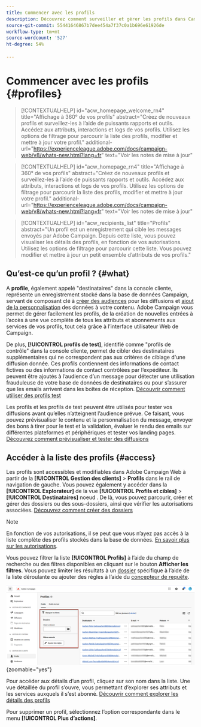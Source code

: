 ```yaml
---
title: Commencer avec les profils
description: Découvrez comment surveiller et gérer les profils dans Campaign Web.
source-git-commit: 55441646867b7dee454a7f37c0a1b696e61926de
workflow-type: tm+mt
source-wordcount: '527'
ht-degree: 54%

---
```


# Commencer avec les profils {#profiles}

>[!CONTEXTUALHELP]
>id="acw_homepage_welcome_rn4"
>title="Affichage à 360° de vos profils"
>abstract="Créez de nouveaux profils et surveillez-les à l’aide de puissants rapports et outils. Accédez aux attributs, interactions et logs de vos profils. Utilisez les options de filtrage pour parcourir la liste des profils, modifier et mettre à jour votre profil."
>additional-url="https://experienceleague.adobe.com/docs/campaign-web/v8/whats-new.html?lang=fr" text="Voir les notes de mise à jour"

<!--TO REMOVE BELOW-->
>[!CONTEXTUALHELP]
>id="acw_homepage_rn4"
>title="Affichage à 360° de vos profils"
>abstract="Créez de nouveaux profils et surveillez-les à l’aide de puissants rapports et outils. Accédez aux attributs, interactions et logs de vos profils. Utilisez les options de filtrage pour parcourir la liste des profils, modifier et mettre à jour votre profil."
>additional-url="https://experienceleague.adobe.com/docs/campaign-web/v8/whats-new.html?lang=fr" text="Voir les notes de mise à jour"

<!--TO REMOVE ABOVE-->

>[!CONTEXTUALHELP]
>id="acw_recipients_list"
>title="Profils"
>abstract="Un profil est un enregistrement qui cible les messages envoyés par Adobe Campaign. Depuis cette liste, vous pouvez visualiser les détails des profils, en fonction de vos autorisations. Utilisez les options de filtrage pour parcourir cette liste. Vous pouvez modifier et mettre à jour un petit ensemble d’attributs de vos profils."

## Qu’est-ce qu’un profil ? {#what}

A **profile**, également appelé &quot;destinataires&quot; dans la console cliente, représente un enregistrement stocké dans la base de données Campaign, servant de composant clé à [créer des audiences](create-audience.md) pour les diffusions et [ajout de la personnalisation](../personalization/personalize.md) des données à votre contenu. Adobe Campaign vous permet de gérer facilement les profils, de la création de nouvelles entrées à l’accès à une vue complète de tous les attributs et abonnements aux services de vos profils, tout cela grâce à l’interface utilisateur Web de Campaign.

De plus, **[!UICONTROL profils de test]**, identifié comme &quot;profils de contrôle&quot; dans la console cliente, permet de cibler des destinataires supplémentaires qui ne correspondent pas aux critères de ciblage d&#39;une diffusion donnée. Ces profils contiennent des informations de contact fictives ou des informations de contact contrôlées par l’expéditeur. Ils peuvent être ajoutés à l’audience d’un message pour détecter une utilisation frauduleuse de votre base de données de destinataires ou pour s’assurer que les emails arrivent dans les boîtes de réception. [Découvrir comment utiliser des profils test](test-profiles.md)

Les profils et les profils de test peuvent être utilisés pour tester vos diffusions avant qu’elles n’atteignent l’audience prévue. Ce faisant, vous pouvez prévisualiser le contenu et la personnalisation du message, envoyer des bons à tirer pour le test et la validation, évaluer le rendu des emails sur différentes plateformes et périphériques et tester vos landing pages. [Découvrez comment prévisualiser et tester des diffusions](../preview-test/preview-test.md)

## Accéder à la liste des profils {#access}

Les profils sont accessibles et modifiables dans Adobe Campaign Web à partir de la **[!UICONTROL Gestion des clients]** > **Profils** dans le rail de navigation de gauche. Vous pouvez également y accéder dans la **[!UICONTROL Explorateur]** de la vue **[!UICONTROL Profils et cibles]** > **[!UICONTROL Destinataires]** noeud . De là, vous pouvez parcourir, créer et gérer des dossiers ou des sous-dossiers, ainsi que vérifier les autorisations associées. [Découvrez comment créer des dossiers](../get-started/permissions.md#folders)

>[!NOTE]
>
>En fonction de vos autorisations, il se peut que vous n’ayez pas accès à la liste complète des profils stockés dans la base de données. [En savoir plus sur les autorisations](../get-started/permissions.md).

Vous pouvez filtrer la liste **[!UICONTROL Profils]** à l’aide du champ de recherche ou des filtres disponibles en cliquant sur le bouton **Afficher les filtres**. Vous pouvez limiter les résultats à un [dossier](../get-started/permissions.md#folders) spécifique à l’aide de la liste déroulante ou ajouter des règles à l’aide du [concepteur de requête](../query/query-modeler-overview.md).

![](assets/profiles-list-filters.png){zoomable=&quot;yes&quot;}

Pour accéder aux détails d’un profil, cliquez sur son nom dans la liste. Une vue détaillée du profil s’ouvre, vous permettant d’explorer ses attributs et les services auxquels il s’est abonné. [Découvrir comment explorer les détails des profils](create-profile.md)

Pour supprimer un profil, sélectionnez l’option correspondante dans le menu **[!UICONTROL Plus d’actions]**.
